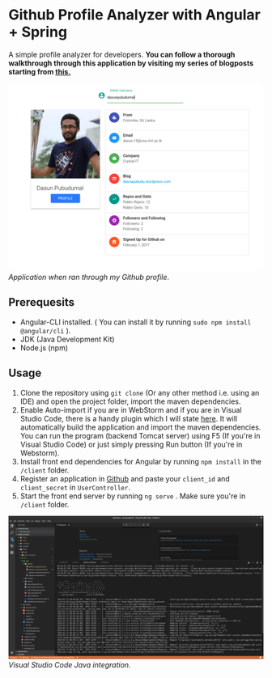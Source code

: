 # Github Profile Analyzer with Angular + Spring

A simple profile analyzer for developers. **You can follow a thorough walkthrough through this application by visiting my series of blogposts starting from [this.](https://dasunpubudu.wordpress.com/2018/01/13/creating-a-github-profile-analyzer-with-spring-boot-angular-part-i-introduction/)**

![Application Screenshot](doc/screenshots/6.png)
_Application when ran through my Github profile_.

## Prerequesits

* Angular-CLI installed. ( You can install it by running ``sudo npm install @angular/cli`` ).
* JDK (Java Development Kit)
* Node.js  (npm)

## Usage

1. Clone the repository using `git clone` (Or any other method i.e. using an IDE) and open the project folder, import the maven dependencies.
2. Enable Auto-import if you are in WebStorm and if you are in Visual Studio Code, there is a handy plugin which I will state [here](https://marketplace.visualstudio.com/items?itemName=georgewfraser.vscode-javac). It will automatically build the application and import the maven dependencies. You can run the program (backend Tomcat server) using F5 (If you're in Visual Studio Code) or just simply pressing Run button (If you're in Webstorm).
3. Install front end dependencies for Angular by running `npm install` in the `/client` folder.
4. Register an application in [Github](https://github.com/settings/applications/new) and paste your `client_id` and `client_secret` in `UserController`.
4. Start the front end server by running `ng serve` . Make sure you're in `/client` folder.

![Java Toolkit for vscode](doc/screenshots/4.png)
_Visual Studio Code Java integration_.


